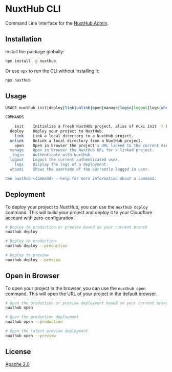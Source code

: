 # NuxtHub CLI

Command Line Interface for the [NuxtHub Admin](https://admin.hub.nuxt.com).

## Installation

Install the package globally:

```sh
npm install -g nuxthub
```

Or use `npx` to run the CLI without installing it:

```sh
npx nuxthub
```

## Usage

```bash
USAGE nuxthub init|deploy|link|unlink|open|manage|login|logout|logs|whoami

COMMANDS

    init    Initialize a fresh NuxtHUb project, alias of nuxi init -t hub.  
  deploy    Deploy your project to NuxtHub.                                   
    link    Link a local directory to a NuxtHub project.                      
  unlink    Unlink a local directory from a NuxtHub project.                  
    open    Open in browser the project's URL linked to the current directory.
  manage    Open in browser the NuxtHub URL for a linked project.             
   login    Authenticate with NuxtHub.                                        
  logout    Logout the current authenticated user.                            
    logs    Display the logs of a deployment.                                 
  whoami    Shows the username of the currently logged in user.               

Use nuxthub <command> --help for more information about a command.
```

## Deployment

To deploy your project to NuxtHub, you can use the `nuxthub deploy` command. This will build your project and deploy it to your Cloudflare account with zero-configuration.

```bash
# Deploy to production or preview based on your current branch
nuxthub deploy

# Deploy to production
nuxthub deploy --production

# Deploy to preview
nuxthub deploy --preview
```

## Open in Browser

To open your project in the browser, you can use the `nuxthub open` command. This will open the URL of your project in the default browser.

```bash
# Open the production or preview deployment based on your current branch
nuxthub open

# Open the production deployment
nuxthub open --production

# Open the latest preview deployment
nuxthub open --preview
```

## License

[Apache 2.0](./LICENSE)
